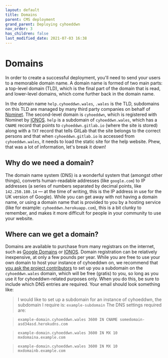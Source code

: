 ```yaml
---
layout: default
title: Domains
parent: CMS deployment
grand_parent: Deploying cyhoeddwn
nav_order: 3
has_children: false
last_modified_date: 2021-07-03 16:38
---
```


# Domains

In order to create a successful deployment, you'll need to send your users to a memorable domain name. A domain name is formed of two main parts: a top-level domain (TLD), which is the final part of the domain that is read, and lower-level domains, which come further back in the domain name.

In the domain name `help.cyhoeddwn.wales`, `.wales` is the TLD, subdomains on this TLD are managed by many third party companies on behalf of [Nominet](https://www.nominet.uk/). The second-level domain is `cyhoeddwn`, which is registered with Nominet by [IONOS](https://ionos.co.uk). `help` is a subdomain of `cyhoeddwn.wales`, which has a `CNAME` record that points to `cyhoeddwn.gitlab.io` (where the site is stored) along with a `TXT` record that tells GitLab that the site belongs to the correct persons and that when `cyhoeddwn.gitlab.io` is accessed from `cyhoeddwn.wales`, it needs to load the static site for the help website. Phew, that was a lot of information, let's break it down!

## Why do we need a domain?

The domain name system (DNS) is a wonderful system that (amongst other things), converts human-readable addresses (like `google.com`) to IP addresses (a series of numbers separated by decimal points, like `142.250.180.14` — at the time of writing, this is the IP address in use for the UK version of Google). While you can get away with not having a domain name, or using a domain name that is provided to you by a hosting service (like for example: `cyhoeddwn.herokuapp.com`), this is a bit clunky to remember, and makes it more difficult for people in your community to use your website.

## Where can we get a domain? 

Domains are available to purchase from many registrars on the internet, such as [Google Domains](https://domains.google.com/registrar/) or [IONOS](https://ionos.co.uk). Domain registration can be relatively inexpensive, at only a few pounds per year. While you are free to use your own domain to host your instance of cyhoeddwn on, we recommend that [you ask the project contributors](mailto:contact-project+cyhoeddwn-cyhoeddwn-support@incoming.gitlab.com) to set up you a subdomain on the `cyhoeddwn.wales` domain, which will be free (gratis) to you, so long as you use it for cyhoeddwn-related purposes only. When you do this, be sure to include which DNS entries are required. Your email should look something like:

> I would like to set up a subdomain for an instance of cyhoeddwn, the subdomain I require is: `example-subdomain`
> The DNS settings required are:

> `example-domain.cyhoeddwn.wales 3600 IN CNAME somedomain-asd34asd.herokudns.com`

> `example-domain.cyhoeddwn.wales 3600 IN MX 10 mxdomaina.example.com`

> `example-domain.cyhoeddwn.wales 3600 IN MX 10 mxdomainb.example.com`

